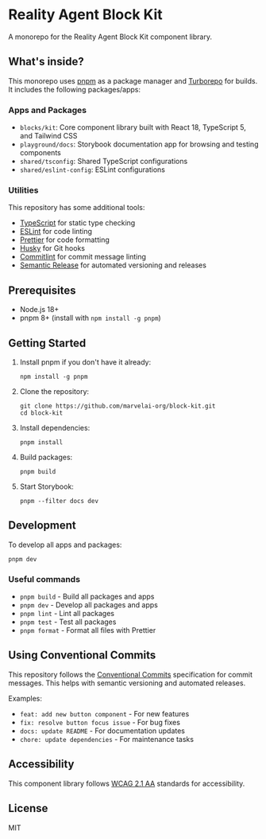 # Reality Agent Block Kit

A monorepo for the Reality Agent Block Kit component library.

## What's inside?

This monorepo uses [pnpm](https://pnpm.io) as a package manager and [Turborepo](https://turbo.build/repo) for builds. It includes the following packages/apps:

### Apps and Packages

- `blocks/kit`: Core component library built with React 18, TypeScript 5, and Tailwind CSS
- `playground/docs`: Storybook documentation app for browsing and testing components
- `shared/tsconfig`: Shared TypeScript configurations
- `shared/eslint-config`: ESLint configurations

### Utilities

This repository has some additional tools:

- [TypeScript](https://www.typescriptlang.org/) for static type checking
- [ESLint](https://eslint.org/) for code linting
- [Prettier](https://prettier.io) for code formatting
- [Husky](https://typicode.github.io/husky/) for Git hooks
- [Commitlint](https://commitlint.js.org/) for commit message linting
- [Semantic Release](https://semantic-release.gitbook.io/) for automated versioning and releases

## Prerequisites

- Node.js 18+
- pnpm 8+ (install with `npm install -g pnpm`)

## Getting Started

1. Install pnpm if you don't have it already:
   ```
   npm install -g pnpm
   ```

2. Clone the repository:
   ```
   git clone https://github.com/marvelai-org/block-kit.git
   cd block-kit
   ```

3. Install dependencies:
   ```
   pnpm install
   ```

4. Build packages:
   ```
   pnpm build
   ```

5. Start Storybook:
   ```
   pnpm --filter docs dev
   ```

## Development

To develop all apps and packages:

```
pnpm dev
```

### Useful commands

- `pnpm build` - Build all packages and apps
- `pnpm dev` - Develop all packages and apps
- `pnpm lint` - Lint all packages
- `pnpm test` - Test all packages
- `pnpm format` - Format all files with Prettier

## Using Conventional Commits

This repository follows the [Conventional Commits](https://www.conventionalcommits.org/) specification for commit messages. This helps with semantic versioning and automated releases.

Examples:
- `feat: add new button component` - For new features
- `fix: resolve button focus issue` - For bug fixes
- `docs: update README` - For documentation updates
- `chore: update dependencies` - For maintenance tasks

## Accessibility

This component library follows [WCAG 2.1 AA](https://www.w3.org/WAI/WCAG21/quickref/) standards for accessibility.

## License

MIT 